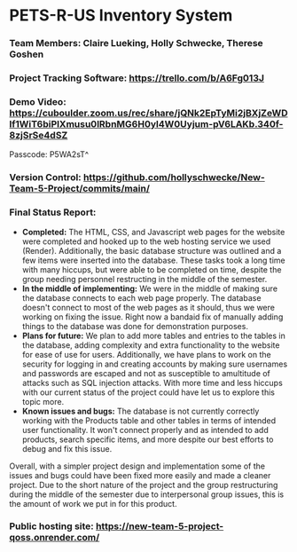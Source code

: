 # PETS-R-US Inventory System

### Team Members: Claire Lueking, Holly Schwecke, Therese Goshen

### Project Tracking Software: https://trello.com/b/A6Fg013J

### Demo Video: https://cuboulder.zoom.us/rec/share/jQNk2EpTyMi2jBXjZeWDlf1WiT6biPIXmusu0lRbnMG6H0yl4W0Uyjum-pV6LAKb.340f-8zjSrSe4dSZ 
Passcode: P5WA2sT^

### Version Control: https://github.com/hollyschwecke/New-Team-5-Project/commits/main/

### Final Status Report:
- **Completed:** The HTML, CSS, and Javascript web pages for the website were completed and hooked up to the web hosting service we used (Render). Additionally, the basic database structure was outlined and a few items were inserted into the database. These tasks took a long time with many hiccups, but were able to be completed on time, despite the group needing personnel restructing in the middle of the semester.
- **In the middle of implementing:** We were in the middle of making sure the database connects to each web page properly. The database doesn't connect to most of the web pages as it should, thus we were working on fixing the issue. Right now a bandaid fix of manually adding things to the database was done for demonstration purposes.
- **Plans for future:** We plan to add more tables and entries to the tables in the database, adding complexity and extra functionality to the website for ease of use for users. Additionally, we have plans to work on the security for logging in and creating accounts by making sure usernames and passwords are escaped and not as susceptible to amultitude of attacks such as SQL injection attacks. With more time and less hiccups with our current status of the project could have let us to explore this topic more.
- **Known issues and bugs:** The database is not currently correctly working with the Products table and other tables in terms of intended user functionality. It won't connect properly and as intended to add products, search specific items, and more despite our best efforts to debug and fix this issue.

Overall, with a simpler project design and implementation some of the issues and bugs could have been fixed more easily and made a cleaner project. Due to the short nature of the project and the group restructuring during the middle of the semester due to interpersonal group issues, this is the amount of work we put in for this product.
  
### Public hosting site: https://new-team-5-project-qoss.onrender.com/
